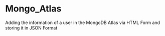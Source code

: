 # Mongo_Atlas
Adding the information of a user in the MongoDB Atlas via HTML Form and storing it in JSON Format
